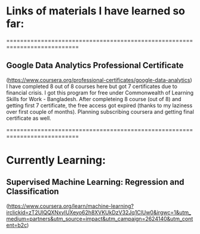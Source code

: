 # Links of materials I have learned so far:

===========================================================================
## Google Data Analytics Professional Certificate
(https://www.coursera.org/professional-certificates/google-data-analytics)\
I have completed 8 out of 8 courses here but got 7 certificates due to financial crisis. I got this program for free under Commonwealth of Learning Skills for Work - Bangladesh. After completeing 8 course (out of 8) and getting first 7 certificate, the free access got expired (thanks to my laziness over first couple of months). Planning subscribing coursera and getting final certificate as well.

===========================================================================
# Currently Learning:

## Supervised Machine Learning: Regression and Classification
(https://www.coursera.org/learn/machine-learning?irclickid=zT2UlQQXNxyIUXeyo62h8XVKUkDzV32Jq1ClUw0&irgwc=1&utm_medium=partners&utm_source=impact&utm_campaign=2624140&utm_content=b2c)

